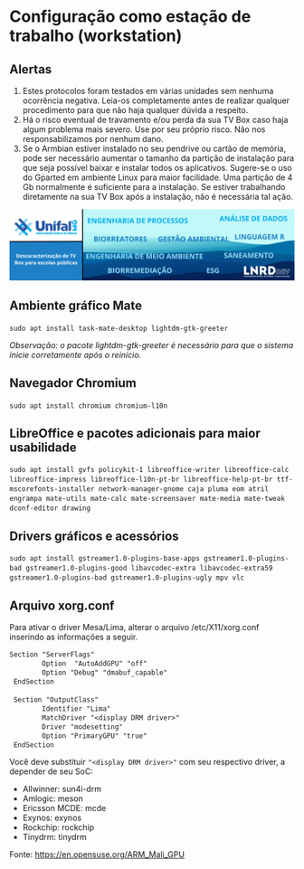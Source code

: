 # **Configuração como estação de trabalho (workstation)**

## **Alertas**

1. Estes protocolos foram testados em várias unidades sem nenhuma ocorrência negativa. Leia-os completamente antes de realizar qualquer procedimento para que não haja qualquer dúvida a respeito.
2. Há o risco eventual de travamento e/ou perda da sua TV Box caso haja algum problema mais severo. Use por seu próprio risco. Não nos responsabilizamos por nenhum dano.
3. Se o Armbian estiver instalado no seu pendrive ou cartão de memória, pode ser necessário aumentar o tamanho da partição de instalação para que seja possível baixar e instalar todos os aplicativos. Sugere-se o uso do Gparted em ambiente Linux para maior facilidade. Uma partição de 4 Gb normalmente é suficiente para a instalação.  Se estiver trabalhando diretamente na sua TV Box após a instalação, não é necessária tal ação.

![banner](https://github.com/lnrddev/tvbox/blob/main/images/banner_lnrd_tvbox.png?raw=true)

## Ambiente gráfico Mate

`sudo apt install task-mate-desktop lightdm-gtk-greeter`

*Observação: o pacote lightdm-gtk-greeter é necessário para que o sistema inicie corretamente após o reinício.*

## Navegador Chromium

`sudo apt install chromium chromium-l10n`

## LibreOffice e pacotes adicionais para maior usabilidade

`sudo apt install gvfs policykit-1 libreoffice-writer libreoffice-calc libreoffice-impress libreoffice-l10n-pt-br libreoffice-help-pt-br ttf-mscorefonts-installer network-manager-gnome caja pluma eom atril engrampa mate-utils mate-calc mate-screensaver mate-media mate-tweak dconf-editor drawing`

## Drivers gráficos e acessórios

`sudo apt install gstreamer1.0-plugins-base-apps gstreamer1.0-plugins-bad gstreamer1.0-plugins-good libavcodec-extra libavcodec-extra59 gstreamer1.0-plugins-bad gstreamer1.0-plugins-ugly mpv vlc`

## Arquivo xorg.conf

Para ativar o driver Mesa/Lima, alterar o arquivo /etc/X11/xorg.conf inserindo as informações a seguir.

```
Section "ServerFlags"
        Option  "AutoAddGPU" "off"
        Option "Debug" "dmabuf_capable"
 EndSection

 Section "OutputClass"
        Identifier "Lima"
        MatchDriver "<display DRM driver>"
        Driver "modesetting"
        Option "PrimaryGPU" "true"
 EndSection
```

Você deve substituir ```"<display DRM driver>"``` com seu respectivo driver, a depender de seu SoC:

* Allwinner: sun4i-drm
* Amlogic: meson
* Ericsson MCDE: mcde
* Exynos: exynos
* Rockchip: rockchip
* Tinydrm: tinydrm

Fonte: https://en.opensuse.org/ARM_Mali_GPU

